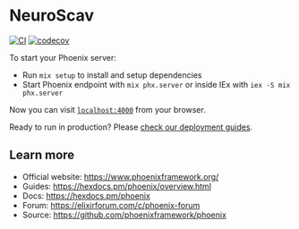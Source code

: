 # NeuroScav

[![CI](https://github.com/solar05/neuro_scav/actions/workflows/build.yml/badge.svg)](https://github.com/solar05/neuro_scav/actions/workflows/build.yml)
[![codecov](https://codecov.io/github/solar05/neuro_scav/graph/badge.svg?token=BV9QGO1UOV)](https://codecov.io/github/solar05/neuro_scav)

To start your Phoenix server:

  * Run `mix setup` to install and setup dependencies
  * Start Phoenix endpoint with `mix phx.server` or inside IEx with `iex -S mix phx.server`

Now you can visit [`localhost:4000`](http://localhost:4000) from your browser.

Ready to run in production? Please [check our deployment guides](https://hexdocs.pm/phoenix/deployment.html).

## Learn more

  * Official website: https://www.phoenixframework.org/
  * Guides: https://hexdocs.pm/phoenix/overview.html
  * Docs: https://hexdocs.pm/phoenix
  * Forum: https://elixirforum.com/c/phoenix-forum
  * Source: https://github.com/phoenixframework/phoenix
